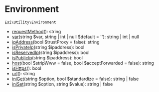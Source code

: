 # Environment

`Esi\Utility\Environment`

* [requestMethod](#requestmethod)(): string
* [var](#var)(string $var, string | int | null $default = ''): string | int | null
* [ipAddress](#ipaddress)(bool $trustProxy = false): string
* [isPrivateIp](#isprivateip)(string $ipaddress): bool
* [isReservedIp](#isreservedip)(string $ipaddress): bool
* [isPublicIp](#ispublicip)(string $ipaddress): bool
* [host](#host)(bool $stripWww = false, bool $acceptForwarded = false): string
* [isHttps](#ishttps)(): bool
* [url](#url)(): string
* [iniGet](#iniget)(string $option, bool $standardize = false): string | false
* [iniSet](#iniset)(string $option, string $value): string | false


## 



```php

```
